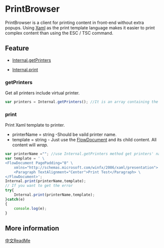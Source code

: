 # PrintBrowser #  

PrintBrowser is a client for printing content in front-end without extra popups.
Using [Xaml](https://msdn.microsoft.com/library/cc295302.aspx) as the print template language makes it easier to print complex content than using the ESC / TSC command.

## Feature ##

* [Internal.getPrinters](#getprinters)

* [Internal.print](#print)

### getPrinters ###

Get all printers include virtual printer.

```javascript
var printers = Internal.getPrinters(); //It is an array containing the name of the printer.
```
### print ###
Print Xaml template to printer.

* printerName = string -Should be vaild printer name.
* template = string - Just use the [FlowDocument](https://msdn.microsoft.com/library/system.windows.documents.paragraph.aspx) 
and its child content. All content will *wrap*.

```javascript
var printerName =""; //use Internal.getPrinters method get printers' name.
var template = ' \
<FlowDocument PagePadding="0" \
    xmlns="http://schemas.microsoft.com/winfx/2006/xaml/presentation"> \
    <Paragraph TextAlignment="Center">Print Test</Paragraph> \
</FlowDocument>';
Internal.print(printerName,template);
// If you want to get the error
try{
    Internal.print(printerName,template);
}catch(e)
{
    console.log(e);
}
```

## More information ##

[中文ReadMe](chinese.md)
